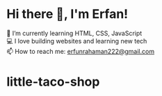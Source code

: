 # Hi there 👋, I'm Erfan!
🌱 I’m currently learning HTML, CSS, JavaScript  
💻 I love building websites and learning new tech  
📫 How to reach me: erfunrahaman222@gmail.com
# little-taco-shop
